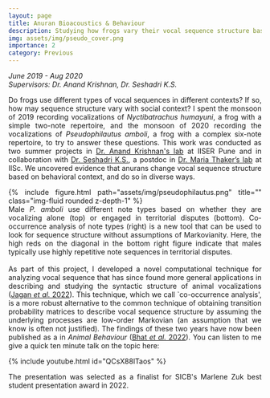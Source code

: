 ```yaml
---
layout: page
title: Anuran Bioacoustics & Behaviour
description: Studying how frogs vary their vocal sequence structure based on behavioural context
img: assets/img/pseudo_cover.png
importance: 2
category: Previous
---
```


<i> June 2019 - Aug 2020 <br>
Supervisors: Dr. Anand Krishnan, Dr. Seshadri K.S.</i>

<div style="text-align: justify">

Do frogs use different types of vocal sequences in different contexts? If so, how may sequence structure vary with social context? I spent the monsoon of 2019 recording vocalizations of <i>Nyctibatrachus humayuni</i>, a frog with a simple two-note repertoire, and the monsoon of 2020 recording the vocalizations of <i>Pseudophilautus amboli</i>, a frog with a complex six-note repertoire, to try to answer these questions. This work was conducted as two summer projects in
 <a href = "https://sites.google.com/view/eceb-lab/home">Dr. Anand Krishnan's lab</a> at IISER Pune and in collaboration with <a href = "http://seshadriks.weebly.com/">Dr. Seshadri K.S.</a>, a postdoc in <a href = "https://mariathaker.weebly.com/">Dr. Maria Thaker’s lab</a> at IISc. We uncovered evidence that anurans change vocal sequence structure based on behavioral context, and do so in diverse ways.
<br>
<div class="row">
    <div class="col-sm mt-3 mt-md-0">
        {% include figure.html path="assets/img/pseudophilautus.png" title="" class="img-fluid rounded z-depth-1" %}
    </div>
</div>
<div class="caption">
Male <i>P. amboli</i> use different note types based on whether they are vocalizing alone (top) or engaged in territorial disputes (bottom). Co-occurrence analysis of note types (right) is a new tool that can be used to look for sequence structure without assumptions of Markovianity. Here, the high reds on the diagonal in the bottom right figure indicate that males typically use highly repetitive note sequences in territorial disputes.
</div>
<br>
As part of this project, I developed a novel computational technique for analyzing vocal sequence that has since found more general applications in describing and studying the syntactic structure of animal vocalizations (<a href = 'https://doi.org/10.1101/2022.06.25.497582'>Jagan <i>et al.</i> 2022</a>). This technique, which we call `co-occurrence analysis', is a more robust alternative to the common technique of obtaining transition probability matrices to describe vocal sequence structure by assuming the underlying processes are low-order Markovian (an assumption that we know is often not justified). The findings of these two years have now been published as a in <i>Animal Behaviour</i> (<a href='https://doi.org/10.1016/j.anbehav.2021.12.004'>Bhat <i>et al.</i> 2022</a>). You can listen to me give a quick ten minute talk on the topic here:

{% include youtube.html id="QCsX88lTaos" %}

The presentation was selected as a finalist for SICB's Marlene Zuk best student presentation award in 2022.
</div>
